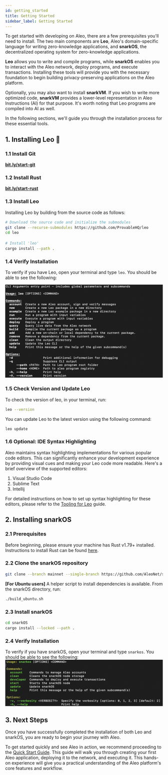 ```yaml
---
id: getting_started
title: Getting Started
sidebar_label: Getting Started
---
```


To get started with developing on Aleo, there are a few prerequisites you'll need to install. The two main components are **Leo**, Aleo's domain-specific language for writing zero-knowledge applications, and **snarkOS**, the decentralized operating system for zero-knowledge applications.  

**Leo** allows you to write and compile programs, while **snarkOS** enables you to interact with the Aleo network, deploy programs, and execute transactions. Installing these tools will provide you with the necessary foundation to begin building privacy-preserving applications on the Aleo platform.  

Optionally, you may also want to install **snarkVM**. If you wish to write more optimized code, **snarkVM** provides a lower-level representation in Aleo Instructions (AI) for that purpose. It's worth noting that Leo programs are compiled into AI as well.

In the following sections, we'll guide you through the installation process for these essential tools.


## 1. Installing Leo 🦁 

### 1.1 Install Git

**[bit.ly/start-git](https://bit.ly/start-git)**

### 1.2 Install Rust

**[bit.ly/start-rust](https://bit.ly/start-rust)**

### 1.3 Install Leo

Installing Leo by building from the source code as follows:
```bash
# Download the source code and initialize the submodules
git clone --recurse-submodules https://github.com/ProvableHQ/leo
cd leo

# Install 'leo'
cargo install --path .
```

### 1.4 Verify Installation

To verify if you have Leo, open your terminal and type `leo`. You should be able to see the following:

![Leo](./images/leo-cli.png)

### 1.5 Check Version and Update Leo

To check the version of leo, in your terminal, run:
```bash
leo --version
```

You can update Leo to the latest version using the following command:
```bash
leo update
```

### 1.6 Optional: IDE Syntax Highlighting

Aleo maintains syntax highlighting implementations for various popular code editors. This can significantly enhance your development experience by providing visual cues and making your Leo code more readable. Here's a brief overview of the supported editors:

1. Visual Studio Code
2. Sublime Text
3. Intellij

For detailed instructions on how to set up syntax highlighting for these editors, please refer to the [Tooling for Leo](https://docs.leo-lang.org/leo/tooling) guide.

## 2. Installing snarkOS 

### 2.1 Prerequisites

Before beginning, please ensure your machine has Rust v1.79+ installed. Instructions to install Rust can be found [here](https://www.rust-lang.org/tools/install).

### 2.2 Clone the snarkOS repository

```bash
git clone --branch mainnet --single-branch https://github.com/AleoNet/snarkOS.git
```

**[For Ubuntu users]** A helper script to install dependencies is available. From the snarkOS directory, run:
```bash
./build_ubuntu.sh
```

### 2.3 Install snarkOS

```bash
cd snarkOS
cargo install --locked --path .
```

### 2.4 Verify Installation

To verify if you have snarkOS, open your terminal and type `snarkos`. You should be able to see the following:
![snarkOS](./images/snarkos-cli.png)




## 3. Next Steps

Once you have successfully completed the installation of both Leo and snarkOS, you are ready to begin your journey with Aleo.  

To get started quickly and see Aleo in action, we recommend proceeding to the [Quick Start Guide](./00_quick_start.md). This guide will walk you through creating your first Aleo application, deploying it to the network, and executing it. This hands-on experience will give you a practical understanding of the Aleo platform's core features and workflow.


